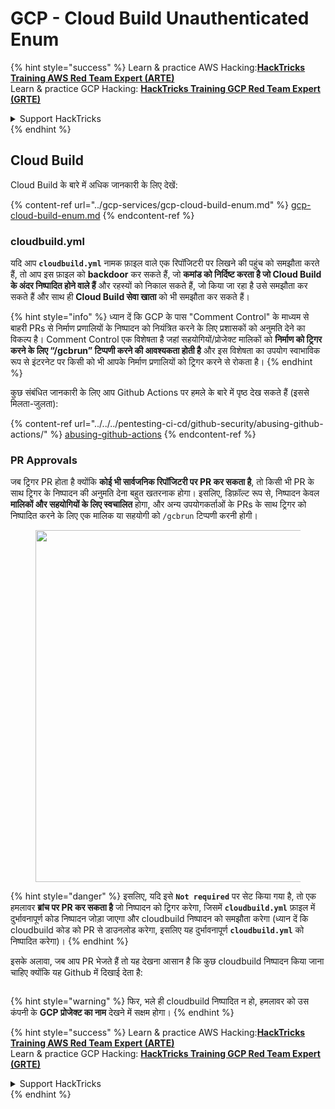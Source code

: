 # GCP - Cloud Build Unauthenticated Enum

{% hint style="success" %}
Learn & practice AWS Hacking:<img src="../../../.gitbook/assets/image (1).png" alt="" data-size="line">[**HackTricks Training AWS Red Team Expert (ARTE)**](https://training.hacktricks.xyz/courses/arte)<img src="../../../.gitbook/assets/image (1).png" alt="" data-size="line">\
Learn & practice GCP Hacking: <img src="../../../.gitbook/assets/image (2).png" alt="" data-size="line">[**HackTricks Training GCP Red Team Expert (GRTE)**<img src="../../../.gitbook/assets/image (2).png" alt="" data-size="line">](https://training.hacktricks.xyz/courses/grte)

<details>

<summary>Support HackTricks</summary>

* Check the [**subscription plans**](https://github.com/sponsors/carlospolop)!
* **Join the** 💬 [**Discord group**](https://discord.gg/hRep4RUj7f) or the [**telegram group**](https://t.me/peass) or **follow** us on **Twitter** 🐦 [**@hacktricks\_live**](https://twitter.com/hacktricks\_live)**.**
* **Share hacking tricks by submitting PRs to the** [**HackTricks**](https://github.com/carlospolop/hacktricks) and [**HackTricks Cloud**](https://github.com/carlospolop/hacktricks-cloud) github repos.

</details>
{% endhint %}

## Cloud Build

Cloud Build के बारे में अधिक जानकारी के लिए देखें:

{% content-ref url="../gcp-services/gcp-cloud-build-enum.md" %}
[gcp-cloud-build-enum.md](../gcp-services/gcp-cloud-build-enum.md)
{% endcontent-ref %}

### cloudbuild.yml

यदि आप **`cloudbuild.yml`** नामक फ़ाइल वाले एक रिपॉजिटरी पर लिखने की पहुंच को समझौता करते हैं, तो आप इस फ़ाइल को **backdoor** कर सकते हैं, जो **कमांड को निर्दिष्ट करता है जो Cloud Build के अंदर निष्पादित होने वाले हैं** और रहस्यों को निकाल सकते हैं, जो किया जा रहा है उसे समझौता कर सकते हैं और साथ ही **Cloud Build सेवा खाता** को भी समझौता कर सकते हैं।

{% hint style="info" %}
ध्यान दें कि GCP के पास "Comment Control" के माध्यम से बाहरी PRs से निर्माण प्रणालियों के निष्पादन को नियंत्रित करने के लिए प्रशासकों को अनुमति देने का विकल्प है। Comment Control एक विशेषता है जहां सहयोगियों/प्रोजेक्ट मालिकों को **निर्माण को ट्रिगर करने के लिए “/gcbrun” टिप्पणी करने की आवश्यकता होती है** और इस विशेषता का उपयोग स्वाभाविक रूप से इंटरनेट पर किसी को भी आपके निर्माण प्रणालियों को ट्रिगर करने से रोकता है।
{% endhint %}

कुछ संबंधित जानकारी के लिए आप Github Actions पर हमले के बारे में पृष्ठ देख सकते हैं (इससे मिलता-जुलता):

{% content-ref url="../../../pentesting-ci-cd/github-security/abusing-github-actions/" %}
[abusing-github-actions](../../../pentesting-ci-cd/github-security/abusing-github-actions/)
{% endcontent-ref %}

### PR Approvals

जब ट्रिगर PR होता है क्योंकि **कोई भी सार्वजनिक रिपॉजिटरी पर PR कर सकता है**, तो किसी भी PR के साथ ट्रिगर के निष्पादन की अनुमति देना बहुत खतरनाक होगा। इसलिए, डिफ़ॉल्ट रूप से, निष्पादन केवल **मालिकों और सहयोगियों के लिए स्वचालित** होगा, और अन्य उपयोगकर्ताओं के PRs के साथ ट्रिगर को निष्पादित करने के लिए एक मालिक या सहयोगी को `/gcbrun` टिप्पणी करनी होगी।

<figure><img src="../../../.gitbook/assets/image (339).png" alt="" width="563"><figcaption></figcaption></figure>

{% hint style="danger" %}
इसलिए, यदि इसे **`Not required`** पर सेट किया गया है, तो एक हमलावर **ब्रांच पर PR कर सकता है** जो निष्पादन को ट्रिगर करेगा, जिसमें **`cloudbuild.yml`** फ़ाइल में दुर्भावनापूर्ण कोड निष्पादन जोड़ा जाएगा और cloudbuild निष्पादन को समझौता करेगा (ध्यान दें कि cloudbuild कोड को PR से डाउनलोड करेगा, इसलिए यह दुर्भावनापूर्ण **`cloudbuild.yml`** को निष्पादित करेगा)।
{% endhint %}

इसके अलावा, जब आप PR भेजते हैं तो यह देखना आसान है कि कुछ cloudbuild निष्पादन किया जाना चाहिए क्योंकि यह Github में दिखाई देता है:

<figure><img src="../../../.gitbook/assets/image (340).png" alt=""><figcaption></figcaption></figure>

{% hint style="warning" %}
फिर, भले ही cloudbuild निष्पादित न हो, हमलावर को उस कंपनी के **GCP प्रोजेक्ट का नाम** देखने में सक्षम होगा।
{% endhint %}

{% hint style="success" %}
Learn & practice AWS Hacking:<img src="../../../.gitbook/assets/image (1).png" alt="" data-size="line">[**HackTricks Training AWS Red Team Expert (ARTE)**](https://training.hacktricks.xyz/courses/arte)<img src="../../../.gitbook/assets/image (1).png" alt="" data-size="line">\
Learn & practice GCP Hacking: <img src="../../../.gitbook/assets/image (2).png" alt="" data-size="line">[**HackTricks Training GCP Red Team Expert (GRTE)**<img src="../../../.gitbook/assets/image (2).png" alt="" data-size="line">](https://training.hacktricks.xyz/courses/grte)

<details>

<summary>Support HackTricks</summary>

* Check the [**subscription plans**](https://github.com/sponsors/carlospolop)!
* **Join the** 💬 [**Discord group**](https://discord.gg/hRep4RUj7f) or the [**telegram group**](https://t.me/peass) or **follow** us on **Twitter** 🐦 [**@hacktricks\_live**](https://twitter.com/hacktricks\_live)**.**
* **Share hacking tricks by submitting PRs to the** [**HackTricks**](https://github.com/carlospolop/hacktricks) and [**HackTricks Cloud**](https://github.com/carlospolop/hacktricks-cloud) github repos.

</details>
{% endhint %}
